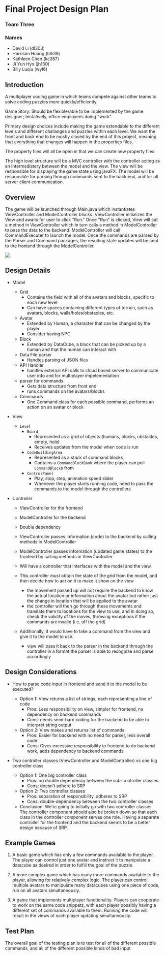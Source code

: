# Final Project Design Plan

### Team Three

### Names

- David Li (dl303)
- Harrison Huang (hlh38)
- Kathleen Chen (kc387)
- Ji Yun Hyo (jh160)
- Billy Luqiu (wyl6)

## Introduction
A multiplayer coding game in which teams compete against other teams to solve coding puzzles more quickly/efficiently.

Game Story: Should be flexible/able to be implemented by the game designer; tentatively, office employees doing "work"

Primary design choices include making the game extendable to the different levels and different challanges and puzzles within each level. We want the front and back end to be mostly closed by the end of this project, meaning that everything that changes will happen in the properties files. 

The property files will all be open in that we can create new property files. 

The high level structure will be a MVC controller with the controller acting as an intermediatery between the model and the view. The view will be responsible for displaying the game state using javaFX. The model will be responsible for parsing through commands sent to the back end, and for all server client communication. 

## Overview

The game will be launched through Main.java which instantiates ViewController and ModelController blocks. ViewController initializes the View and awaits for user to click "Run." Once "Run" is clicked, View will call a method in ViewController which in turn calls a method in ModelController to pass the data to the backend. ModelController will call CommandExecuter to launch the model. Once the commands are parsed by the Parser and Command packages, the resulting state updates will be sent to the frontend through the ModelController.

![](https://i.imgur.com/nXCRtnw.png)

## Design Details
* Model
    * Grid
        * Contains the field with all of the avatars and blocks, specific to each new level
        * Can have spaces containing different types of terrain, such as avatars, blocks, walls/holes/obstacles, etc.
    * Avatar
        * Extended by Human, a character that can be changed by the player
        * Consider having NPC
    * Block
        * Extended by DataCube, a block that can be picked up by a human and that the human can interact with
    * Data File parser
        * Handles parsing of JSON files
    * API Handler
        * handles external API calls to cloud based server to communicate user info and for multiplayer impelementation
    * parser for commands
      * Gets data structure from front end
      * runs commands on the avatars/blocks
    * Commands
      * One Command class for each possible command, performs an action on an avatar or block

* View
    - `Level`
      - `Board`
          - Represented as a grid of objects (humans, blocks, obstacles, empty, hole)
          - Receives updates from the model when code is run
      - `CodeBuildingArea`
          - Represented as a stack of command blocks
          - Contains a `CommandBlockBank` where the player can pull `CommandBlock`s from
      - `ControlPanel`
          - Play, stop, step, animation speed slider
          - Whenever the player starts running code, need to pass the commands to the model through the controllers
* Controller
    - ViewController for the frontend
    - ModelController for the backend
    - Double dependency
    - ViewController passes information (code) to the backend by calling methods in ModelController
    - ModelController passes information (updated game states) to the frontend by calling methods in ViewController

     - Will have a controller that interfaces with the model and the view.
    - This controller must obtain the state of the grid from the model, and then decide how to act on it to make it show on the view
        - the movement passed up will not require the backend to know the actual location or
          information about the avatar but rather just the change in location that will be applied
          to the avatar
        - the controller will then go through these movements and translate them to locations for
          the view to use, and in doing so, check the validity of the moves, throwing exceptions if
          the commands are invalid (i.e. off the grid)
    - Additionally, it would have to take a command from the view and give it to the model to use.
        - view will pass it back to the parser in the backend through the controller in a format the parser is able to recognize and parse accordingly


## Design Considerations

* How to parse code input in frontend and send it to the model to be executed?
  * Option 1: View returns a list of strings, each representing a line of code
    * Pros: Less responsibility on view, simpler for frontend, no dependency on backend commands
    * Cons: needs semi-hard coding for the backend to be able to interpret string output
  * Option 2: View makes and returns list of commands
    * Pros: Easier for backend with no need for parser, less overall code
    * Cons: Gives excessive responsibility to frontend to do backend work, adds dependency to backend commands

* Two controller classes (ViewController and ModelController) vs one big controller class
  * Option 1: One big controller class
    * Pros: no double dependency between the sub-controller classes
    * Cons: doesn't adhere to SRP
  * Option 2: Two controller classes
    * Pros: separation of responsibility, adheres to SRP
    * Cons: double-dependency between the two controller classes
  * Conclusion: We're going to initially go with two controller classes. The controller component should also be broken down so that each class in the controller component serves one role. Having a separate controller for the frontend and the backend seems to be a better design because of SRP.

## Example Games

1. A basic game which has only a few commands available to the player. The player can control just one avatar and instruct it to manipulate a datacube as desired in order to fulfill the goal of the puzzle.

2. A more complex game which has many more commands available to the player, allowing for relatively complex logic. The player can control multiple avatars to manipulate many datacubes using one piece of code, run on all avatars simultaneously.

3. A game that implements multiplayer functionality. Players can cooperate to work on the same code snippets, with each player possibly having a different set of commands available to them. Running the code will result in the views of each player updating simultaneously.

## Test Plan

The overall goal of the testing plan is to test for all of the different possible commands, and all
of the different possible kinds of bad input

